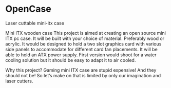 OpenCase
========

Laser cuttable mini-itx case

Mini ITX wooden case
This project is aimed at creating an open source mini ITX pc case. It will be built with your choice of material. Preferably wood or acrylic. It would be designed to hold a two slot graphics card with various side panels to accommodate for different card fan placements. It will be able to hold an ATX power supply. First version would shoot for a water cooling solution but it should be easy to adapt it to air cooled.


Why this project? 
Gaming mini ITX case are stupid expensive! And they should not be! So let’s make on that is limited by only our imagination and laser cutters.

